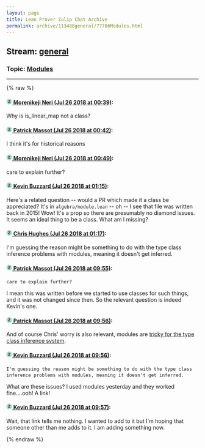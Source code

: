 ```yaml
---
layout: page
title: Lean Prover Zulip Chat Archive 
permalink: archive/113488general/77786Modules.html
---
```


## Stream: [general](index.html)
### Topic: [Modules](77786Modules.html)

---


{% raw %}
#### [![Click to go to Zulip](../../assets/img/zulip2.png) Morenikeji Neri (Jul 26 2018 at 00:39)](https://leanprover.zulipchat.com/#narrow/stream/113488-general/topic/Modules/near/130306693):
Why is is_linear_map not a class?

#### [![Click to go to Zulip](../../assets/img/zulip2.png) Patrick Massot (Jul 26 2018 at 00:42)](https://leanprover.zulipchat.com/#narrow/stream/113488-general/topic/Modules/near/130306882):
I think it's for historical reasons

#### [![Click to go to Zulip](../../assets/img/zulip2.png) Morenikeji Neri (Jul 26 2018 at 00:49)](https://leanprover.zulipchat.com/#narrow/stream/113488-general/topic/Modules/near/130307142):
care to explain further?

#### [![Click to go to Zulip](../../assets/img/zulip2.png) Kevin Buzzard (Jul 26 2018 at 01:15)](https://leanprover.zulipchat.com/#narrow/stream/113488-general/topic/Modules/near/130308302):
Here's a related question -- would a PR which made it a class be appreciated? It's in `algebra/module.lean` -- oh -- I see that file was written back in 2015! Wow! It's a prop so there are presumably no diamond issues. It seems an ideal thing to be a class. What am I missing?

#### [![Click to go to Zulip](../../assets/img/zulip2.png) Chris Hughes (Jul 26 2018 at 01:17)](https://leanprover.zulipchat.com/#narrow/stream/113488-general/topic/Modules/near/130308409):
I'm guessing the reason might be something to do with the type class inference problems with modules, meaning it doesn't get inferred.

#### [![Click to go to Zulip](../../assets/img/zulip2.png) Patrick Massot (Jul 26 2018 at 09:55)](https://leanprover.zulipchat.com/#narrow/stream/113488-general/topic/Modules/near/130327984):
```quote
care to explain further?
```
I mean this was written before we started to use classes for such things, and it was not changed since then. So the relevant question is indeed Kevin's one.

#### [![Click to go to Zulip](../../assets/img/zulip2.png) Patrick Massot (Jul 26 2018 at 09:56)](https://leanprover.zulipchat.com/#narrow/stream/113488-general/topic/Modules/near/130328041):
And of course Chris' worry is also relevant, modules are [tricky for the type class inference system](https://github.com/leanprover/mathlib/issues/210).

#### [![Click to go to Zulip](../../assets/img/zulip2.png) Kevin Buzzard (Jul 26 2018 at 09:56)](https://leanprover.zulipchat.com/#narrow/stream/113488-general/topic/Modules/near/130328045):
```quote
I'm guessing the reason might be something to do with the type class inference problems with modules, meaning it doesn't get inferred.
```
What are these issues? I used modules yesterday and they worked fine....ooh! A link!

#### [![Click to go to Zulip](../../assets/img/zulip2.png) Kevin Buzzard (Jul 26 2018 at 09:57)](https://leanprover.zulipchat.com/#narrow/stream/113488-general/topic/Modules/near/130328062):
Wait, that link tells me nothing. I wanted to add to it but I'm hoping that someone other than me adds to it. I am adding something now.


{% endraw %}
